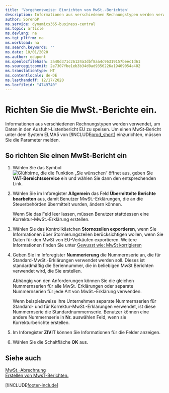 ```yaml
---
title: 'Vorgehensweise: Einrichten von MwSt.-Berichten'
description: Informationen aus verschiedenen Rechnungstypen werden verwendet, um Daten in den Ausfuhr-Listenbericht EU zu speisen. Um einen MwSt-Bericht unter dem System ELMA5 von Business Central einzurichten, müssen Sie die Parameter melden.
author: SorenGP
ms.service: dynamics365-business-central
ms.topic: article
ms.devlang: na
ms.tgt_pltfrm: na
ms.workload: na
ms.search.keywords: ''
ms.date: 10/01/2020
ms.author: edupont
ms.openlocfilehash: 3a40d371c26124a3dbf8aa4c96319157beec1d61
ms.sourcegitcommit: 2e7307fbe1eb3b34d0ad9356226a19409054a402
ms.translationtype: HT
ms.contentlocale: de-DE
ms.lasthandoff: 12/17/2020
ms.locfileid: "4749740"
---
```

# <a name="set-up-vat-reports"></a>Richten Sie die MwSt.-Berichte ein.
Informationen aus verschiedenen Rechnungstypen werden verwendet, um Daten in den Ausfuhr-Listenbericht EU zu speisen. Um einen MwSt-Bericht unter dem System ELMA5 von [!INCLUDE[prod_short](../../includes/prod_short.md)] einzurichten, müssen Sie die Parameter melden.  

## <a name="to-set-up-a-vat-report"></a>So richten Sie einen MwSt-Bericht ein  

1.  Wählen Sie das Symbol ![Glühbirne, die die Funktion „Sie wünschen“ öffnet](../../media/ui-search/search_small.png "Sagen Sie mir, was Sie tun wollen") aus, geben Sie **VAT-Bereichtsservice** ein und wählen Sie dann den entsprechenden Link.  
2.  Wählen Sie im Inforegister **Allgemein** das Feld **Übermittelte Berichte bearbeiten** aus, damit Benutzer MwSt.-Erklärungen, die an die Steuerbehörden übermittelt wurden, ändern können.  

    Wenn Sie das Feld leer lassen, müssen Benutzer stattdessen eine Korrektur-MwSt.-Erklärung erstellen.  

3.  Wählen Sie das Kontrollkästchen **Stornozeilen exportieren**, wenn Sie Informationen über Stornierungszeilen berücksichtigen wollen, wenn Sie Daten für den MwSt von EU-Verkäufen exportieren. Weitere Informationen finden Sie unter [Gewusst wie: MwSt korrigieren](how-to-correct-vat-reports.md)  
4.  Geben Sie im Inforegister **Nummerierung** die Nummernserie an, die für Standard-MwSt.-Erklärungen verwendet werden soll. Dieses ist standardmäßig die Seriennummer, die in beliebigen MwSt Berichten verwendet wird, die Sie erstellen.  

    Abhängig von den Anforderungen können Sie die gleichen Nummernserien für alle MwSt.-Erklärungen oder separate Nummernserien für jede Art von MwSt.-Erklärung verwenden.

    Wenn beispielsweise Ihre Unternehmen separate Nummernserien für Standard- und für Korrektur-MwSt.-Erklärungen verwendet, ist diese Nummernserie die Standardnummernserie. Benutzer können eine andere Nummernserie in **Nr.** auswählen Feld, wenn sie Korrekturberichte erstellen.  

5.  Im Inforegister **ZIVIT** können Sie Informationen für die Felder anzeigen.  
6.  Wählen Sie die Schaltfläche **OK** aus.  

## <a name="see-also"></a>Siehe auch  
 [MwSt.-Abrechnung](vat-reporting.md)   
 [Erstellen von MwsT-Berichten.](how-to-create-vat-reports.md)


[!INCLUDE[footer-include](../../includes/footer-banner.md)]